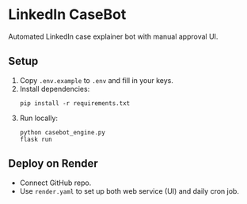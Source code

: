 # LinkedIn CaseBot
Automated LinkedIn case explainer bot with manual approval UI.

## Setup

1. Copy `.env.example` to `.env` and fill in your keys.
2. Install dependencies:
   ```
   pip install -r requirements.txt
   ```
3. Run locally:
   ```
   python casebot_engine.py
   flask run
   ```

## Deploy on Render
- Connect GitHub repo.
- Use `render.yaml` to set up both web service (UI) and daily cron job.
